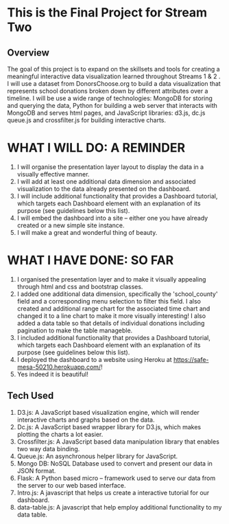 # This is the Final Project for Stream Two

## Overview

The goal of this project is to expand on the skillsets and tools for creating a meaningful interactive data visualization learned throughout Streams 1 & 2 . I will use a dataset from DonorsChoose.org to build a data visualization that represents school donations broken down by different attributes over a timeline. I will be use a wide range of technologies: MongoDB for storing and querying the data, Python for building a web server that interacts with MongoDB and serves html pages, and JavaScript libraries: d3.js, dc.js queue.js and crossfilter.js for building interactive charts.

# WHAT I WILL DO: A REMINDER

1.  I will organise the presentation layer layout to display the data in a visually effective manner.
2.  I will add at least one additional data dimension and associated visualization to the data already presented on the dashboard.
3.  I will include additional functionality that provides a Dashboard tutorial, which targets each Dashboard element with an explanation of its purpose (see guidelines below this list).
4.  I will embed the dashboard into a site – either one you have already created or a new simple site instance.
5.  I will make a great and wonderful thing of beauty.

# WHAT I HAVE DONE: SO FAR

1.  I organised the presentation layer and to make it visually appealing through html and css and bootstrap classes.
2.  I added one additional data dimension, specifically the 'school_county' field and a corresponding menu selection to filter this field. I also created and additional range chart for the associated time chart and changed it to a line chart to make it more visually interesting!  I also added a data table so that details of individual donations including pagination to make the table manageble.
3.  I included additional functionality that provides a Dashboard tutorial, which targets each Dashboard element with an explanation of its purpose (see guidelines below this list).
4.  I deployed the dashboard to a website using Heroku at https://safe-mesa-50210.herokuapp.com/!
5.  Yes indeed it is beautiful!

## Tech Used

1.  D3.js: A JavaScript based visualization engine, which will render interactive charts and graphs based on the data.
2.  Dc.js: A JavaScript based wrapper library for D3.js, which makes plotting the charts a lot easier.
3.  Crossfilter.js: A JavaScript based data manipulation library that enables two way data binding.
4.  Queue.js: An asynchronous helper library for JavaScript.
5.  Mongo DB: NoSQL Database used to convert and present our data in JSON format.
6.  Flask: A Python based  micro – framework  used to serve our data from the server to our web based interface.
7.  Intro.js: A javascript that helps us create a interactive tutorial for our dashboard.
8.  data-table.js: A javascript that help employ additional functionality to my data table.